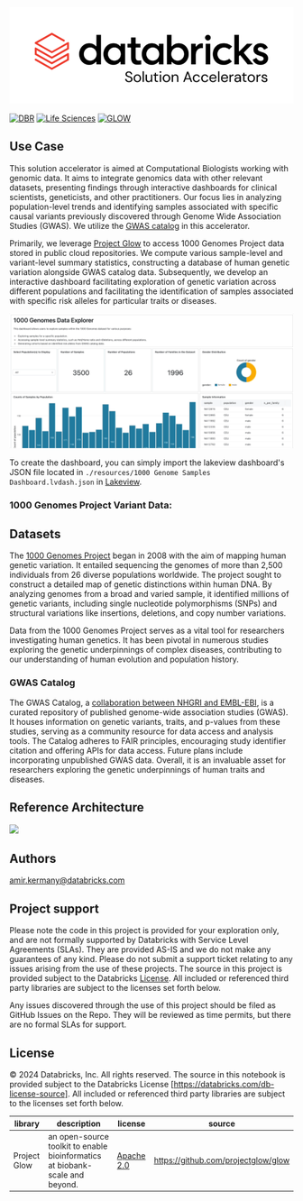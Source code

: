 <img src=https://raw.githubusercontent.com/databricks-industry-solutions/.github/main/profile/solacc_logo.png width="600px">

[![DBR](https://img.shields.io/badge/DBR-HLS-red?logo=databricks&style=for-the-badge)](https://www.databricks.com/solutions/industries/healthcare-and-life-sciences)
[![Life Sciences](https://img.shields.io/badge/🔬RnD-LifeSciences-green?&style=for-the-badge)](hhttps://www.databricks.com/solutions/industries/life-sciences-industry-solutions)
[![GLOW](https://img.shields.io/badge/🧬genomics-Glow-blue?style=for-the-badge)](https://github.com/projectglow/glow)

## Use Case
This solution accelerator is aimed at Computational Biologists working with genomic data. It aims to integrate genomics data with other relevant datasets, presenting findings through interactive dashboards for clinical scientists, geneticists, and other practitioners. Our focus lies in analyzing population-level trends and identifying samples associated with specific causal variants previously discovered through Genome Wide Association Studies (GWAS). We utilize the [GWAS catalog](https://www.ebi.ac.uk/gwas/) in this accelerator.

Primarily, we leverage [Project Glow](https://github.com/projectglow/glow) to access 1000 Genomes Project data stored in public cloud repositories. We compute various sample-level and variant-level summary statistics, constructing a database of human genetic variation alongside GWAS catalog data. Subsequently, we develop an interactive dashboard facilitating exploration of genetic variation across different populations and facilitating the identification of samples associated with specific risk alleles for particular traits or diseases.

![](https://github.com/databricks-industry-solutions/db-omics/blob/53a78f42b9bb679c20094b62cd67c160b71c64e0/images/1KGDash.gif)

To create the dashboard, you can simply import the lakeview dashboard's JSON file located in `./resources/1000 Genome Samples Dashboard.lvdash.json` in [Lakeview](https://docs.databricks.com/en/dashboards/lakeview.html).

### 1000 Genomes Project Variant Data: 

## Datasets

The [1000 Genomes Project](https://www.internationalgenome.org/) began in 2008 with the aim of mapping human genetic variation. It entailed sequencing the genomes of more than 2,500 individuals from 26 diverse populations worldwide.
The project sought to construct a detailed map of genetic distinctions within human DNA. By analyzing genomes from a broad and varied sample, it identified millions of genetic variants, including single nucleotide polymorphisms (SNPs) and structural variations like insertions, deletions, and copy number variations.

Data from the 1000 Genomes Project serves as a vital tool for researchers investigating human genetics. It has been pivotal in numerous studies exploring the genetic underpinnings of complex diseases, contributing to our understanding of human evolution and population history.

### GWAS Catalog
The GWAS Catalog, a [collaboration between NHGRI and EMBL-EBI](https://www.ncbi.nlm.nih.gov/pmc/articles/PMC6323933/), is a curated repository of published genome-wide association studies (GWAS). It houses information on genetic variants, traits, and p-values from these studies, serving as a community resource for data access and analysis tools. The Catalog adheres to FAIR principles, encouraging study identifier citation and offering APIs for data access. Future plans include incorporating unpublished GWAS data. Overall, it is an invaluable asset for researchers exploring the genetic underpinnings of human traits and diseases.

## Reference Architecture
[![](https://mermaid.ink/img/pako:eNp1Ustu2zAQ_JUFc0kBp0hkB611KKAHbRRIL1XrHsiioCUqIiKRAkUlNYJ8S4-55OP6CV1Ril0HyYVYDmdnd5Z7T3JTSBKSayvaCq6-ct312_GSrS-A0fjzT65j9i3bhNCJpq0lKF0aBJMRXP-IMqiU6xCSujgSCIBlc8QjtklWIeSVDYJn2hFxDiwVTmytym8Gof-eFsC-a-V2kCChNteDHJydwd8_j0-wrs0dcK5RHlphO2nx6RNEEfO1fhXl0L3H4pi96N_DScK8Ayu7vvYmokH-oD6Q0nTK5UNrTSPsDjon3qJTym6FVUK7V_gvZ3QJ7ErcyFsl7ya190PF082oAPR3WxuLxlALUtFVWyNs8Q5txRMVrST7ME33IaX70BfFA_zc3Q6nMHxvqeo6PEkTek6DAx68gc8nfPnx4jyIZrnBvsKT1XL1YbWAA20x0SilKV0e8MsjHBPIjDTSNkIVuID36A44cZVsJCchhoUsBX4JJ1w_ILVvC-EkLZQzloTO9nJGRO9MttP5833kpErgcBsSlqLuEJU-58u46H7fH_4B3jD-IQ?type=png)](https://mermaid.live/edit#pako:eNp1Ustu2zAQ_JUFc0kBp0hkB611KKAHbRRIL1XrHsiioCUqIiKRAkUlNYJ8S4-55OP6CV1Ril0HyYVYDmdnd5Z7T3JTSBKSayvaCq6-ct312_GSrS-A0fjzT65j9i3bhNCJpq0lKF0aBJMRXP-IMqiU6xCSujgSCIBlc8QjtklWIeSVDYJn2hFxDiwVTmytym8Gof-eFsC-a-V2kCChNteDHJydwd8_j0-wrs0dcK5RHlphO2nx6RNEEfO1fhXl0L3H4pi96N_DScK8Ayu7vvYmokH-oD6Q0nTK5UNrTSPsDjon3qJTym6FVUK7V_gvZ3QJ7ErcyFsl7ya190PF082oAPR3WxuLxlALUtFVWyNs8Q5txRMVrST7ME33IaX70BfFA_zc3Q6nMHxvqeo6PEkTek6DAx68gc8nfPnx4jyIZrnBvsKT1XL1YbWAA20x0SilKV0e8MsjHBPIjDTSNkIVuID36A44cZVsJCchhoUsBX4JJ1w_ILVvC-EkLZQzloTO9nJGRO9MttP5833kpErgcBsSlqLuEJU-58u46H7fH_4B3jD-IQ)

## Authors
<amir.kermany@databricks.com>

## Project support 

Please note the code in this project is provided for your exploration only, and are not formally supported by Databricks with Service Level Agreements (SLAs). They are provided AS-IS and we do not make any guarantees of any kind. Please do not submit a support ticket relating to any issues arising from the use of these projects. The source in this project is provided subject to the Databricks [License](./LICENSE.md). All included or referenced third party libraries are subject to the licenses set forth below.

Any issues discovered through the use of this project should be filed as GitHub Issues on the Repo. They will be reviewed as time permits, but there are no formal SLAs for support. 

## License

&copy; 2024 Databricks, Inc. All rights reserved. The source in this notebook is provided subject to the Databricks License [https://databricks.com/db-license-source].  All included or referenced third party libraries are subject to the licenses set forth below.

| library                                | description             | license    | source                                              |
|----------------------------------------|-------------------------|------------|-----------------------------------------------------|
  Project Glow                           | an open-source toolkit to enable bioinformatics at biobank-scale and beyond.|[Apache 2.0](https://github.com/projectglow/glow/blob/main/LICENSE.txt) | https://github.com/projectglow/glow
